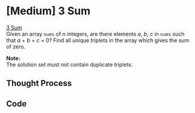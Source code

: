 # \[Medium\] 3 Sum

[3 Sum  
](https://leetcode.com/problems/3sum/)Given an array `nums` of _n_ integers, are there elements _a_, _b_, _c_ in `nums` such that _a_ + _b_ + _c_ = 0? Find all unique triplets in the array which gives the sum of zero.

**Note:**  
The solution set must not contain duplicate triplets.

## Thought Process

## Code

